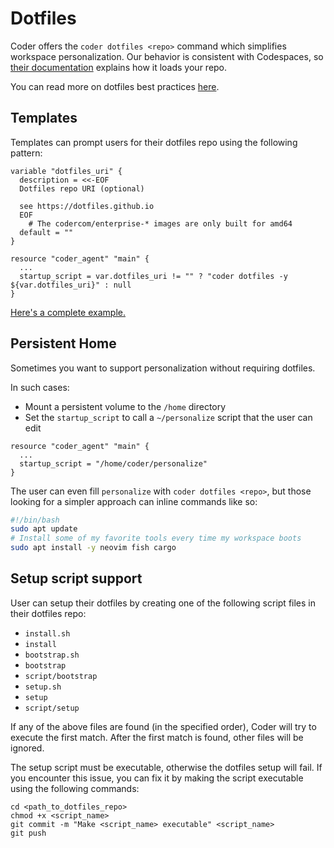 # Dotfiles

<!-- markdown-link-check-disable -->

Coder offers the `coder dotfiles <repo>` command which simplifies workspace
personalization. Our behavior is consistent with Codespaces, so
[their documentation](https://docs.github.com/en/codespaces/customizing-your-codespace/personalizing-codespaces-for-your-account#dotfiles)
explains how it loads your repo.

<!-- markdown-link-check-enable -->

You can read more on dotfiles best practices [here](https://dotfiles.github.io).

## Templates

Templates can prompt users for their dotfiles repo using the following pattern:

```hcl
variable "dotfiles_uri" {
  description = <<-EOF
  Dotfiles repo URI (optional)

  see https://dotfiles.github.io
  EOF
    # The codercom/enterprise-* images are only built for amd64
  default = ""
}

resource "coder_agent" "main" {
  ...
  startup_script = var.dotfiles_uri != "" ? "coder dotfiles -y ${var.dotfiles_uri}" : null
}
```

[Here's a complete example.](https://github.com/coder/coder/tree/main/examples/templates/docker-with-dotfiles#how-it-works)

## Persistent Home

Sometimes you want to support personalization without
requiring dotfiles.

In such cases:

- Mount a persistent volume to the `/home` directory
- Set the `startup_script` to call a `~/personalize` script that the user can edit

```hcl
resource "coder_agent" "main" {
  ...
  startup_script = "/home/coder/personalize"
}
```

The user can even fill `personalize` with `coder dotfiles <repo>`, but those
looking for a simpler approach can inline commands like so:

```bash
#!/bin/bash
sudo apt update
# Install some of my favorite tools every time my workspace boots
sudo apt install -y neovim fish cargo
```

## Setup script support

User can setup their dotfiles by creating one of the following script files in their dotfiles repo:

- `install.sh`
- `install`
- `bootstrap.sh`
- `bootstrap`
- `script/bootstrap`
- `setup.sh`
- `setup`
- `script/setup`

If any of the above files are found (in the specified order), Coder will try to execute the first match. After the first match is found, other files will be ignored.

The setup script must be executable, otherwise the dotfiles setup will fail. If you encounter this issue, you can fix it by making the script executable using the following commands:

```shell
cd <path_to_dotfiles_repo>
chmod +x <script_name>
git commit -m "Make <script_name> executable" <script_name>
git push
```
